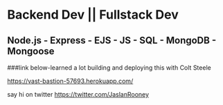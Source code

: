 # Backend Dev || Fullstack Dev

## Node.js - Express - EJS - JS - SQL - MongoDB - Mongoose
 ###link below-learned a lot building and deploying this with Colt Steele
 
 https://vast-bastion-57693.herokuapp.com/
 
 say hi on twitter
 https://twitter.com/JaslanRooney

<!--
**JaslanRooney/JaslanRooney** is a ✨ _special_ ✨ repository because its `README.md` (this file) appears on your GitHub profile.

Here are some ideas to get you started:

- 🔭 I’m currently working on ...
- 🌱 I’m currently learning ...
- 👯 I’m looking to collaborate on ...
- 🤔 I’m looking for help with ...
- 💬 Ask me about ...
- 📫 How to reach me: ...
- 😄 Pronouns: ...
- ⚡ Fun fact: ...
-->
